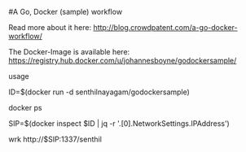 #A Go, Docker (sample) workflow

Read more about it here: http://blog.crowdpatent.com/a-go-docker-workflow/

The Docker-Image is available here: https://registry.hub.docker.com/u/johannesboyne/godockersample/



usage

ID=$(docker run -d senthilnayagam/godockersample)

docker ps

SIP=$(docker inspect $ID | jq -r '.[0].NetworkSettings.IPAddress')



wrk http://$SIP:1337/senthil